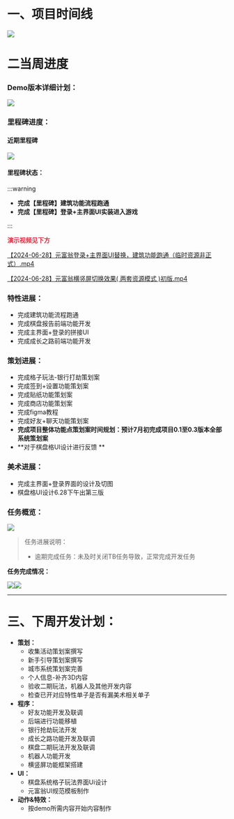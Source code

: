 # 一、项目时间线
![](https://cdn.nlark.com/yuque/0/2024/png/12926950/1718350036964-226ddddb-bb41-43bc-9e9c-8d347f51cb0a.png)

# 二当周进度
### Demo版本详细计划：
![](https://cdn.nlark.com/yuque/0/2024/png/12926950/1719571614277-6e87164a-f13f-42d7-8aa3-ddcdd3fd02a5.png)

### 里程碑进度：
#### 近期里程碑
![](https://cdn.nlark.com/yuque/0/2024/png/45533914/1719563586116-5fcd2892-73d1-4e35-b15c-43a42953ae19.png)

#### 里程碑状态：
:::warning
+ **完成【里程碑】建筑功能流程跑通**
+ **完成【里程碑】登录+主界面UI实装进入游戏**

:::

**<font style="color:#DF2A3F;">演示视频见下方</font>**

[【2024-06-28】元富翁登录+主界面UI替换，建筑功能跑通（临时资源非正式）.mp4](https://snh48group.yuque.com/attachments/yuque/0/2024/mp4/45533914/1719564532192-406b3002-f456-4d32-b485-51d9bdc03e98.mp4)

[【2024-06-28】元富翁横竖屏切换效果( 两套资源模式 )初版.mp4](https://snh48group.yuque.com/attachments/yuque/0/2024/mp4/45533914/1719564640612-54004852-9265-4529-a8b9-53d699934a61.mp4)

### 特性进展：
+ 完成建筑功能流程跑通
+ 完成棋盘报告前端功能开发
+ 完成主界面+登录的拼接UI
+ 完成成长之路前端功能开发

### 策划进展：
+ 完成格子玩法-银行打劫策划案
+ 完成签到+设置功能策划案
+ 完成贴纸功能策划案
+ 完成商店功能策划案
+ 完成figma教程
+ 完成好友+聊天功能策划案
+ **完成项目整体功能点策划案时间规划：预计7月初完成项目0.1至0.3版本全部系统策划案**
+ **对于棋盘格UI设计进行反馈 **

### 美术进展：
+ 完成主界面+登录界面的设计及切图
+ 棋盘格UI设计6.28下午出第三版

### 任务概览：
![](https://cdn.nlark.com/yuque/0/2024/png/12926950/1719571446389-87d5f0c6-0c95-4084-8c17-6daa2e1f7ad7.png)

> 任务进展说明：
>
> + 逾期完成任务：未及时关闭TB任务导致，正常完成开发任务
>

**任务完成情况：**

![](https://cdn.nlark.com/yuque/0/2024/png/45533914/1719565948413-025ddf71-0064-4012-b615-c0214be15ba8.png)![](https://cdn.nlark.com/yuque/0/2024/png/45533914/1719565958557-47a293c2-87d6-4b71-853c-c33a374d1e45.png)



---

# 三、下周开发计划：
+ **策划：**
    -  收集活动策划案撰写
    - 新手引导策划案撰写
    - 城市系统策划案完善
    - 个人信息-补齐3D内容
    -  验收二期玩法，机器人及其他开发内容
    - 检查已开对应特性单子是否有漏美术相关单子
+ **程序：**
    - 好友功能开发及联调
    - 后端进行功能移植
    - 银行抢劫玩法开发
    - 成长之路功能开发及联调
    - 棋盘二期玩法开发及联调
    - 机器人功能开发
    - 横竖屏功能框架搭建
+ **UI：**
    - 棋盘系统格子玩法界面Ui设计
    - 元富翁UI规范模板制作
+ **动作&特效：**
    - 按demo所需内容开始内容制作

